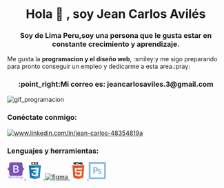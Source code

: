 <h1 align="center">Hola 👋 , soy Jean Carlos Avilés</h1>
<h3 align="center">Soy de Lima Peru,soy una persona que le gusta estar en constante crecimiento y aprendizaje.</h3>
<p lign="center">Me gusta la <b>programacion y el diseño web</b>, :smiley:y me sigo preparando para pronto conseguir un empleo y dedicarme a esta area.:pray:</p>
<h3 align="center">:point_right:Mi correo es: jeancarlosaviles.3@gmail.com</h3>

![gif_programacion](https://user-images.githubusercontent.com/112536381/187793627-20e880cf-75df-489d-af58-5bbcfb474e4c.gif)

<h3 align="left">Conéctate conmigo: </h3>
<p align="left">
<a href="https://linkedin.com/in/www.linkedin.com/in/jean-carlos-48354819a" target="blank"><img align="center" src="https://raw.githubusercontent.com/rahuldkjain/github-profile-readme-generator/master/src/images/icons/Social/linked-in-alt.svg" alt="www.linkedin.com/in/jean-carlos-48354819a" height="30" width="40" /></a>
</p>

<h3 align="left"> Lenguajes y herramientas:</h3>
<p align="left"> <a href="https://getbootstrap.com" target="_blank" rel="noreferrer"> <img src="https://raw.githubusercontent.com/devicons/devicon/master/icons/bootstrap/bootstrap-plain-wordmark.svg" alt="bootstrap" width="40" height="40"/> </a> <a href="https://www.w3schools.com/css/" target="_blank" rel="noreferrer"> <img src="https://raw.githubusercontent.com/devicons/devicon/master/icons/css3/css3-original-wordmark.svg" alt="css3" width="40" height="40"/> </a> <a href="https://www.figma.com/" target="_blank" rel="noreferrer"> <img src="https://www.vectorlogo.zone/logos/figma/figma-icon.svg" alt="figma" width="40" height="40"/> </a> <a href="https://www.w3.org/html/" target="_blank" rel="noreferrer"> <img src="https://raw.githubusercontent.com/devicons/devicon/master/icons/html5/html5-original-wordmark.svg" alt="html5" width="40" height="40"/> </a> <a href="https://www.photoshop.com/en" target="_blank" rel="noreferrer"> <img src="https://raw.githubusercontent.com/devicons/devicon/master/icons/photoshop/photoshop-line.svg" alt="photoshop" width="40" height="40"/> </a> </p>


